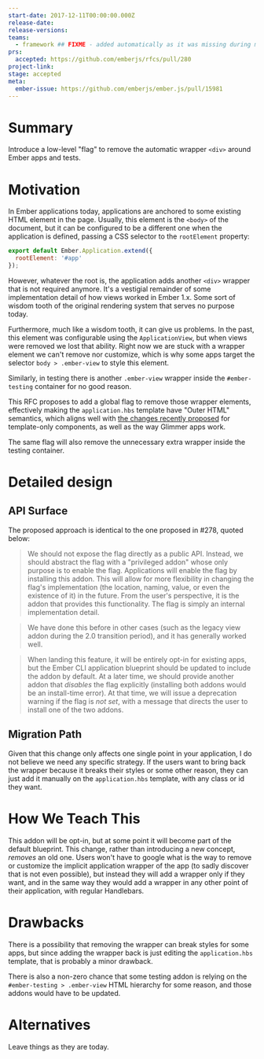 ```yaml
---
start-date: 2017-12-11T00:00:00.000Z
release-date:
release-versions: 
teams: 
  - framework ## FIXME - added automatically as it was missing during migration
prs:
  accepted: https://github.com/emberjs/rfcs/pull/280
project-link: 
stage: accepted
meta:
  ember-issue: https://github.com/emberjs/ember.js/pull/15981
---
```


# Summary

Introduce a low-level "flag" to remove the automatic wrapper `<div>` around
Ember apps and tests.

# Motivation

In Ember applications today, applications are anchored to some existing HTML
element in the page. Usually, this element is the `<body>` of the document, but it
can be configured to be a different one when the application is defined,
passing a CSS selector to the `rootElement` property:

```js
export default Ember.Application.extend({
  rootElement: '#app'
});
```

However, whatever the root is, the application adds another `<div>` wrapper
that is not required anymore. It's a vestigial remainder of some implementation
detail of how views worked in Ember 1.x. Some sort of wisdom tooth of the original
rendering system that serves no purpose today.

Furthermore, much like a wisdom tooth, it can give us problems. In the past, this element
was configurable using the `ApplicationView`, but when views were removed we lost that
ability. Right now we are stuck with a wrapper element we can't remove nor customize,
which is why some apps target the selector `body > .ember-view` to style this element.

Similarly, in testing there is another `.ember-view` wrapper inside the
`#ember-testing` container for no good reason.

This RFC proposes to add a global flag to remove those wrapper elements,
effectively making the `application.hbs` template have "Outer HTML" semantics, which aligns
well with [the changes recently proposed](https://github.com/emberjs/rfcs/pull/278)
for template-only components, as well as the way Glimmer apps work.

The same flag will also remove the unnecessary extra wrapper inside the testing
container.

# Detailed design

## API Surface

The proposed approach is identical to the one proposed in #278, quoted below:

> We should not expose the flag directly as a public API. Instead, we should
abstract the flag with a "privileged addon" whose only purpose is to enable
the flag. Applications will enable the flag by installing this addon. This
will allow for more flexibility in changing the flag's implementation (the
location, naming, value, or even the existence of it) in the future. From the
user's perspective, it is the addon that provides this functionality. The
flag is simply an internal implementation detail.

> We have done this before in other cases (such as the legacy view addon during
the 2.0 transition period), and it has generally worked well.

> When landing this feature, it will be entirely opt-in for existing apps, but
the Ember CLI application blueprint should be updated to include the addon by
default. At a later time, we should provide another addon that _disables_ the
flag explicitly (installing both addons would be an install-time error). At
that time, we will issue a deprecation warning if the flag is *not set*, with
a message that directs the user to install one of the two addons.

## Migration Path

Given that this change only affects one single point in your application,
I do not believe we need any specific strategy. If the users want to bring
back the wrapper because it breaks their styles or some other reason,
they can just add it manually on the `application.hbs` template, with
any class or id they want.

# How We Teach This

This addon will be opt-in, but at some point it will become part of
the default blueprint. This change, rather than introducing a new concept, *removes*
an old one. Users won't have to google what is the way to remove or customize
the implicit application wrapper of the app (to sadly discover that is not
even possible), but instead they will add a wrapper only if they want,
and in the same way they would add a wrapper in any other point of their application,
with regular Handlebars.

# Drawbacks

There is a possibility that removing the wrapper can break styles for some apps,
but since adding the wrapper back is just editing the `application.hbs` template,
that is probably a minor drawback.

There is also a non-zero chance that some testing addon is relying on the `#ember-testing > .ember-view`
HTML hierarchy for some reason, and those addons would have to be updated.

# Alternatives

Leave things as they are today.
